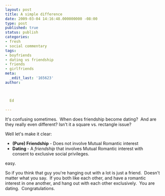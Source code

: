 ```yaml
---
layout: post
title: A simple difference
date: 2009-03-04 14:16:48.000000000 -08:00
type: post
published: true
status: publish
categories:
- fresh
- social commentary
tags:
- boyfriends
- dating vs friendship
- friends
- girlfriends
meta:
  _edit_last: '165623'
author:
  
  
  
  Ed
  
---
```

<p>It's confusing sometimes.  When does friendship become dating?  And are they really even different? Isn't it a square vs. rectangle issue?</p>
<p>Well let's make it clear:</p>
<ul>
<li><strong>(Pure) </strong><strong>Friendship</strong> - Does not involve Mutual Romantic interest</li>
<li><strong>Dating </strong>- A <em>friendship</em> that involves Mutual Romantic interest with consent to exclusive social privileges.</li>
</ul>
<p>easy.</p>
<p>So if you think that guy you're hanging out with a lot is just a friend.  Doesn't matter what you say.  If you both like each other, and have a romantic interest in one another, and hang out with each other exclusively.  You are dating.  Congratulations.</p>
